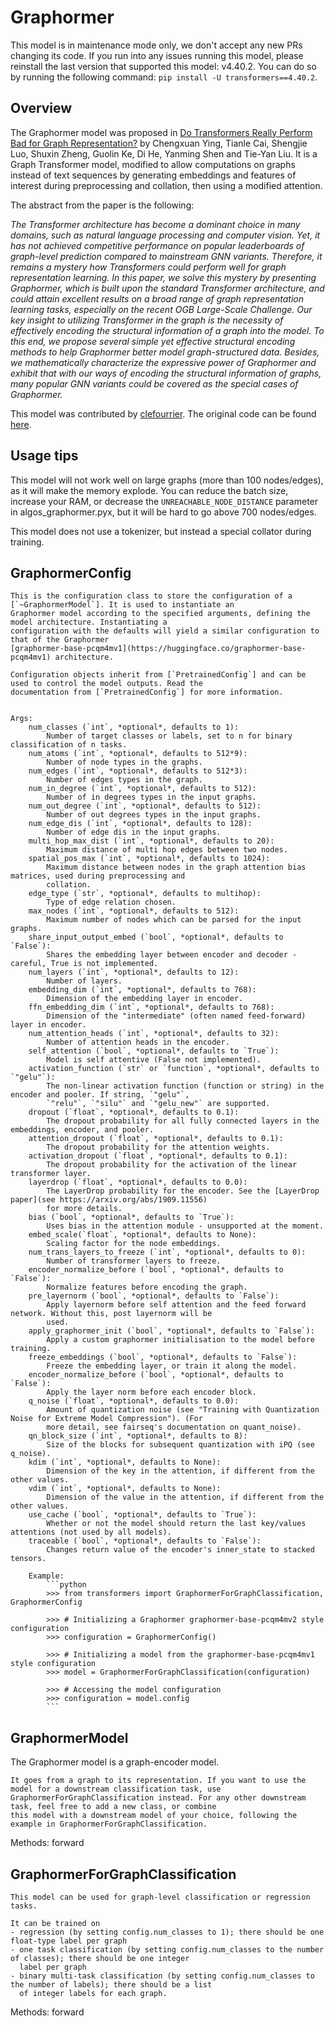 <!--Copyright 2022 The HuggingFace Team and Microsoft. All rights reserved.

Licensed under the MIT License; you may not use this file except in compliance with
the License.

Unless required by applicable law or agreed to in writing, software distributed under the License is distributed on
an "AS IS" BASIS, WITHOUT WARRANTIES OR CONDITIONS OF ANY KIND, either express or implied. See the License for the
specific language governing permissions and limitations under the License.

⚠️ Note that this file is in Markdown but contain specific syntax for our doc-builder (similar to MDX) that may not be
rendered properly in your Markdown viewer.

-->

# Graphormer

<Tip warning={true}>

This model is in maintenance mode only, we don't accept any new PRs changing its code.
If you run into any issues running this model, please reinstall the last version that supported this model: v4.40.2.
You can do so by running the following command: `pip install -U transformers==4.40.2`.

</Tip>

## Overview

The Graphormer model was proposed in [Do Transformers Really Perform Bad for Graph Representation?](https://arxiv.org/abs/2106.05234)  by
Chengxuan Ying, Tianle Cai, Shengjie Luo, Shuxin Zheng, Guolin Ke, Di He, Yanming Shen and Tie-Yan Liu. It is a Graph Transformer model, modified to allow computations on graphs instead of text sequences by generating embeddings and features of interest during preprocessing and collation, then using a modified attention.

The abstract from the paper is the following:

*The Transformer architecture has become a dominant choice in many domains, such as natural language processing and computer vision. Yet, it has not achieved competitive performance on popular leaderboards of graph-level prediction compared to mainstream GNN variants. Therefore, it remains a mystery how Transformers could perform well for graph representation learning. In this paper, we solve this mystery by presenting Graphormer, which is built upon the standard Transformer architecture, and could attain excellent results on a broad range of graph representation learning tasks, especially on the recent OGB Large-Scale Challenge. Our key insight to utilizing Transformer in the graph is the necessity of effectively encoding the structural information of a graph into the model. To this end, we propose several simple yet effective structural encoding methods to help Graphormer better model graph-structured data. Besides, we mathematically characterize the expressive power of Graphormer and exhibit that with our ways of encoding the structural information of graphs, many popular GNN variants could be covered as the special cases of Graphormer.*

This model was contributed by [clefourrier](https://huggingface.co/clefourrier). The original code can be found [here](https://github.com/microsoft/Graphormer).

## Usage tips

This model will not work well on large graphs (more than 100 nodes/edges), as it will make the memory explode.
You can reduce the batch size, increase your RAM, or decrease the `UNREACHABLE_NODE_DISTANCE` parameter in algos_graphormer.pyx, but it will be hard to go above 700 nodes/edges.

This model does not use a tokenizer, but instead a special collator during training.

## GraphormerConfig


    This is the configuration class to store the configuration of a [`~GraphormerModel`]. It is used to instantiate an
    Graphormer model according to the specified arguments, defining the model architecture. Instantiating a
    configuration with the defaults will yield a similar configuration to that of the Graphormer
    [graphormer-base-pcqm4mv1](https://huggingface.co/graphormer-base-pcqm4mv1) architecture.

    Configuration objects inherit from [`PretrainedConfig`] and can be used to control the model outputs. Read the
    documentation from [`PretrainedConfig`] for more information.


    Args:
        num_classes (`int`, *optional*, defaults to 1):
            Number of target classes or labels, set to n for binary classification of n tasks.
        num_atoms (`int`, *optional*, defaults to 512*9):
            Number of node types in the graphs.
        num_edges (`int`, *optional*, defaults to 512*3):
            Number of edges types in the graph.
        num_in_degree (`int`, *optional*, defaults to 512):
            Number of in degrees types in the input graphs.
        num_out_degree (`int`, *optional*, defaults to 512):
            Number of out degrees types in the input graphs.
        num_edge_dis (`int`, *optional*, defaults to 128):
            Number of edge dis in the input graphs.
        multi_hop_max_dist (`int`, *optional*, defaults to 20):
            Maximum distance of multi hop edges between two nodes.
        spatial_pos_max (`int`, *optional*, defaults to 1024):
            Maximum distance between nodes in the graph attention bias matrices, used during preprocessing and
            collation.
        edge_type (`str`, *optional*, defaults to multihop):
            Type of edge relation chosen.
        max_nodes (`int`, *optional*, defaults to 512):
            Maximum number of nodes which can be parsed for the input graphs.
        share_input_output_embed (`bool`, *optional*, defaults to `False`):
            Shares the embedding layer between encoder and decoder - careful, True is not implemented.
        num_layers (`int`, *optional*, defaults to 12):
            Number of layers.
        embedding_dim (`int`, *optional*, defaults to 768):
            Dimension of the embedding layer in encoder.
        ffn_embedding_dim (`int`, *optional*, defaults to 768):
            Dimension of the "intermediate" (often named feed-forward) layer in encoder.
        num_attention_heads (`int`, *optional*, defaults to 32):
            Number of attention heads in the encoder.
        self_attention (`bool`, *optional*, defaults to `True`):
            Model is self attentive (False not implemented).
        activation_function (`str` or `function`, *optional*, defaults to `"gelu"`):
            The non-linear activation function (function or string) in the encoder and pooler. If string, `"gelu"`,
            `"relu"`, `"silu"` and `"gelu_new"` are supported.
        dropout (`float`, *optional*, defaults to 0.1):
            The dropout probability for all fully connected layers in the embeddings, encoder, and pooler.
        attention_dropout (`float`, *optional*, defaults to 0.1):
            The dropout probability for the attention weights.
        activation_dropout (`float`, *optional*, defaults to 0.1):
            The dropout probability for the activation of the linear transformer layer.
        layerdrop (`float`, *optional*, defaults to 0.0):
            The LayerDrop probability for the encoder. See the [LayerDrop paper](see https://arxiv.org/abs/1909.11556)
            for more details.
        bias (`bool`, *optional*, defaults to `True`):
            Uses bias in the attention module - unsupported at the moment.
        embed_scale(`float`, *optional*, defaults to None):
            Scaling factor for the node embeddings.
        num_trans_layers_to_freeze (`int`, *optional*, defaults to 0):
            Number of transformer layers to freeze.
        encoder_normalize_before (`bool`, *optional*, defaults to `False`):
            Normalize features before encoding the graph.
        pre_layernorm (`bool`, *optional*, defaults to `False`):
            Apply layernorm before self attention and the feed forward network. Without this, post layernorm will be
            used.
        apply_graphormer_init (`bool`, *optional*, defaults to `False`):
            Apply a custom graphormer initialisation to the model before training.
        freeze_embeddings (`bool`, *optional*, defaults to `False`):
            Freeze the embedding layer, or train it along the model.
        encoder_normalize_before (`bool`, *optional*, defaults to `False`):
            Apply the layer norm before each encoder block.
        q_noise (`float`, *optional*, defaults to 0.0):
            Amount of quantization noise (see "Training with Quantization Noise for Extreme Model Compression"). (For
            more detail, see fairseq's documentation on quant_noise).
        qn_block_size (`int`, *optional*, defaults to 8):
            Size of the blocks for subsequent quantization with iPQ (see q_noise).
        kdim (`int`, *optional*, defaults to None):
            Dimension of the key in the attention, if different from the other values.
        vdim (`int`, *optional*, defaults to None):
            Dimension of the value in the attention, if different from the other values.
        use_cache (`bool`, *optional*, defaults to `True`):
            Whether or not the model should return the last key/values attentions (not used by all models).
        traceable (`bool`, *optional*, defaults to `False`):
            Changes return value of the encoder's inner_state to stacked tensors.

        Example:
            ```python
            >>> from transformers import GraphormerForGraphClassification, GraphormerConfig

            >>> # Initializing a Graphormer graphormer-base-pcqm4mv2 style configuration
            >>> configuration = GraphormerConfig()

            >>> # Initializing a model from the graphormer-base-pcqm4mv1 style configuration
            >>> model = GraphormerForGraphClassification(configuration)

            >>> # Accessing the model configuration
            >>> configuration = model.config
            ```
    

## GraphormerModel

The Graphormer model is a graph-encoder model.

    It goes from a graph to its representation. If you want to use the model for a downstream classification task, use
    GraphormerForGraphClassification instead. For any other downstream task, feel free to add a new class, or combine
    this model with a downstream model of your choice, following the example in GraphormerForGraphClassification.
    

Methods: forward

## GraphormerForGraphClassification


    This model can be used for graph-level classification or regression tasks.

    It can be trained on
    - regression (by setting config.num_classes to 1); there should be one float-type label per graph
    - one task classification (by setting config.num_classes to the number of classes); there should be one integer
      label per graph
    - binary multi-task classification (by setting config.num_classes to the number of labels); there should be a list
      of integer labels for each graph.
    

Methods: forward
